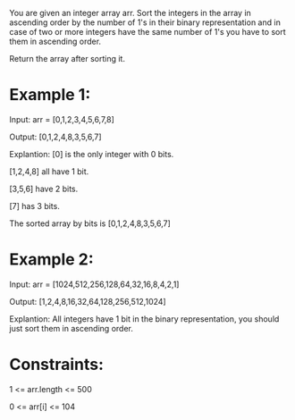 You are given an integer array arr. Sort the integers in the array in ascending 
order by the number of 1's in their binary representation and in case of two or 
more integers have the same number of 1's you have to sort them in ascending order.

Return the array after sorting it.

# Example 1:

Input: arr = [0,1,2,3,4,5,6,7,8]

Output: [0,1,2,4,8,3,5,6,7]

Explantion: [0] is the only integer with 0 bits.

[1,2,4,8] all have 1 bit.

[3,5,6] have 2 bits.

[7] has 3 bits.

The sorted array by bits is [0,1,2,4,8,3,5,6,7]

# Example 2:

Input: arr = [1024,512,256,128,64,32,16,8,4,2,1]

Output: [1,2,4,8,16,32,64,128,256,512,1024]

Explantion: All integers have 1 bit in the binary representation, 
you should just sort them in ascending order.
 

# Constraints:

1 <= arr.length <= 500

0 <= arr[i] <= 104
